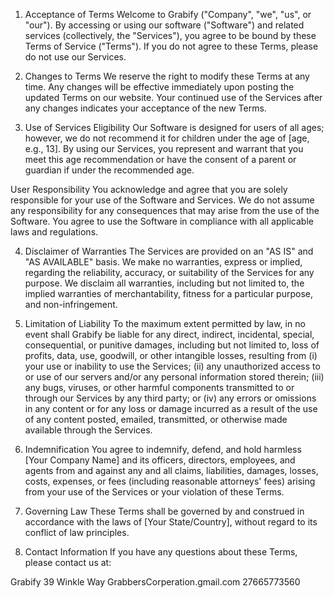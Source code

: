 1. Acceptance of Terms
Welcome to Grabify ("Company", "we", "us", or "our"). By accessing or using our software ("Software") and related services (collectively, the "Services"), you agree to be bound by these Terms of Service ("Terms"). If you do not agree to these Terms, please do not use our Services.

2. Changes to Terms
We reserve the right to modify these Terms at any time. Any changes will be effective immediately upon posting the updated Terms on our website. Your continued use of the Services after any changes indicates your acceptance of the new Terms.

3. Use of Services
Eligibility
Our Software is designed for users of all ages; however, we do not recommend it for children under the age of [age, e.g., 13]. By using our Services, you represent and warrant that you meet this age recommendation or have the consent of a parent or guardian if under the recommended age.

User Responsibility
You acknowledge and agree that you are solely responsible for your use of the Software and Services. We do not assume any responsibility for any consequences that may arise from the use of the Software. You agree to use the Software in compliance with all applicable laws and regulations.

4. Disclaimer of Warranties
The Services are provided on an "AS IS" and "AS AVAILABLE" basis. We make no warranties, express or implied, regarding the reliability, accuracy, or suitability of the Services for any purpose. We disclaim all warranties, including but not limited to, the implied warranties of merchantability, fitness for a particular purpose, and non-infringement.

5. Limitation of Liability
To the maximum extent permitted by law, in no event shall Grabify be liable for any direct, indirect, incidental, special, consequential, or punitive damages, including but not limited to, loss of profits, data, use, goodwill, or other intangible losses, resulting from (i) your use or inability to use the Services; (ii) any unauthorized access to or use of our servers and/or any personal information stored therein; (iii) any bugs, viruses, or other harmful components transmitted to or through our Services by any third party; or (iv) any errors or omissions in any content or for any loss or damage incurred as a result of the use of any content posted, emailed, transmitted, or otherwise made available through the Services.

6. Indemnification
You agree to indemnify, defend, and hold harmless [Your Company Name] and its officers, directors, employees, and agents from and against any and all claims, liabilities, damages, losses, costs, expenses, or fees (including reasonable attorneys' fees) arising from your use of the Services or your violation of these Terms.

7. Governing Law
These Terms shall be governed by and construed in accordance with the laws of [Your State/Country], without regard to its conflict of law principles.

8. Contact Information
If you have any questions about these Terms, please contact us at:

Grabify
39 Winkle Way
GrabbersCorperation.gmail.com
27665773560

